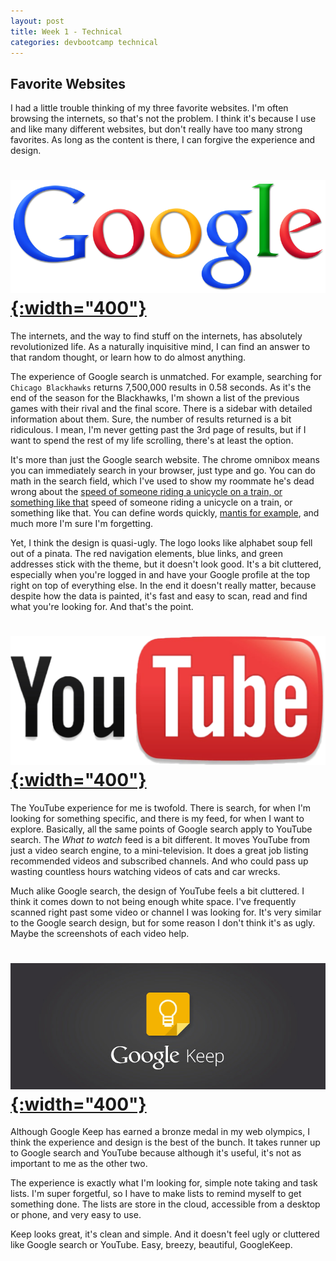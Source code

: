 ```yaml
---
layout: post
title: Week 1 - Technical
categories: devbootcamp technical
---
```



Favorite Websites
-----------------
I had a little trouble thinking of my three favorite websites. I'm often browsing the internets, so that's not the problem. I think it's because I use and like many different websites, but don't really have too many strong favorites. As long as the content is there, I can forgive the experience and design.


[![Google Search](/assets/google-logo.png){:width="400"}](http://google.com)
============================================================================
The internets, and the way to find stuff on the internets, has absolutely revolutionized life. As a naturally inquisitive mind, I can find an answer to that random thought, or learn how to do almost anything.

The experience of Google search is unmatched. For example, searching for `Chicago Blackhawks` returns 7,500,000 results in 0.58 seconds. As it's the end of the season for the Blackhawks, I'm shown a list of the previous games with their rival and the final score. There is a sidebar with detailed information about them. Sure, the number of results returned is a bit ridiculous. I mean, I'm never getting past the 3rd page of results, but if I want to spend the rest of my life scrolling, there's at least the option.

It's more than just the Google search website. The chrome omnibox means you can immediately search in your browser, just type and go. You can do math in the search field, which I've used to show my roommate he's dead wrong about the [speed of someone riding a unicycle on a train, or something like that][1] speed of someone riding a unicycle on a train, or something like that. You can define words quickly, [mantis for example][2], and much more I'm sure I'm forgetting.

Yet, I think the design is quasi-ugly. The logo looks like alphabet soup fell out of a pinata. The red navigation elements, blue links, and green addresses stick with the theme, but it doesn't look good. It's a bit cluttered, especially when you're logged in and have your Google profile at the top right on top of everything else. In the end it doesn't really matter, because despite how the data is painted, it's fast and easy to scan, read and find what you're looking for. And that's the point.


[![YouTube](/assets/youtube-logo.png){:width="400"}](http://youtube.com)
========================================================================
The YouTube experience for me is twofold. There is search, for when I'm looking for something specific, and there is my feed, for when I want to explore. Basically, all the same points of Google search apply to YouTube search. The *What to watch* feed is a bit different. It moves YouTube from just a video search engine, to a mini-television. It does a great job listing recommended videos and subscribed channels. And who could pass up wasting countless hours watching videos of cats and car wrecks.

Much alike Google search, the design of YouTube feels a bit cluttered. I think it comes down to not being enough white space. I've frequently scanned right past some video or channel I was looking for. It's very similar to the Google search design, but for some reason I don't think it's as ugly. Maybe the screenshots of each video help.


[![Google Keep](/assets/keep-logo.jpg){:width="400"}](http://keep.google.com)
=============================================================================
Although Google Keep has earned a bronze medal in my web olympics, I think the experience and design is the best of the bunch. It takes runner up to Google search and YouTube because although it's useful, it's not as important to me as the other two.

The experience is exactly what I'm looking for, simple note taking and task lists. I'm super forgetful, so I have to make lists to remind myself to get something done. The lists are store in the cloud, accessible from a desktop or phone, and very easy to use.

Keep looks great, it's clean and simple. And it doesn't feel ugly or cluttered like Google search or YouTube. Easy, breezy, beautiful, GoogleKeep.


[1]: http://lmgtfy.com/?q=(60mph+%2B+5mph)(1%2B(60mph*5mph)%2Fc**2)**-1+in+mph
[2]: http://lmgtfy.com/?q=define%20mantis